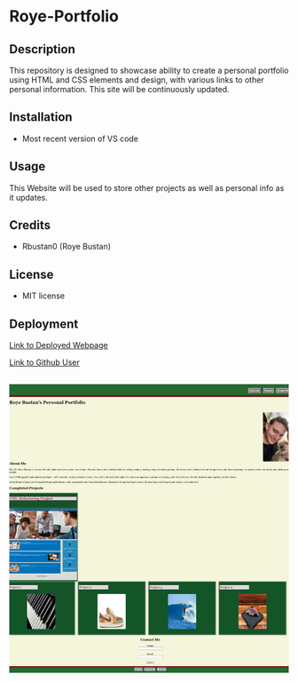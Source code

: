 # Roye-Portfolio

## Description
This repository is designed to showcase ability to create a personal portfolio using 
HTML and CSS elements and design, with various links to other personal information. This site will be continuously updated.

## Installation
* Most recent version of VS code


## Usage

This Website will be used to store other projects as well as personal info as it updates.


## Credits

* Rbustan0 (Roye Bustan)



## License

* MIT license



## Deployment

[Link to Deployed Webpage](https://rbustan0.github.io/Roye-Portfolio/) <br />

[Link to Github User](https://github.com/Rbustan0) <br /><br />

![Alt text](assets/images/rbustan0.github.io_Roye-Portfolio_.png)